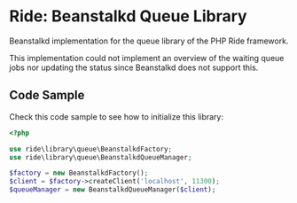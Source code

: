 # Ride: Beanstalkd Queue Library

Beanstalkd implementation for the queue library of the PHP Ride framework.

This implementation could not implement an overview of the waiting queue jobs nor updating the status since Beanstalkd does not support this.

## Code Sample

Check this code sample to see how to initialize this library:

```php
<?php

use ride\library\queue\BeanstalkdFactory;
use ride\library\queue\BeanstalkdQueueManager;

$factory = new BeanstalkdFactory();
$client = $factory->createClient('localhost', 11300);
$queueManager = new BeanstalkdQueueManager($client);
```
